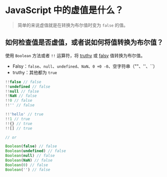 # JavaScript 中的虚值是什么？

> 简单的来说虚值就是在转换为布尔值时变为 `false` 的值。

## 如何检查值是否虚值，或者说如何将值转换为布尔值？

使用 `Boolean` 方法或者 `!!` 运算符，将 [truthy](https://developer.mozilla.org/zh-CN/docs/Glossary/Truthy) 或 [falsy](https://developer.mozilla.org/zh-CN/docs/Glossary/Falsy) 值转换为布尔值。

- Falsy：`false`、`null`、`undefined`、`NaN`、`0 +0 -0`、空字符串（""、''、``）
- truthy：其他都为 `true`

```js
!!false // false
!!undefined // false
!!null // false
!!NaN // false
!!0 // false
!!'' // false

!!'hello' // true
!!1 // true
!!{} // true
!![] // true

// or

Boolean(false) // false
Boolean(undefined) // false
Boolean(null) // false
Boolean(NaN) // false
Boolean(0) // false
Boolean('') // false
```
